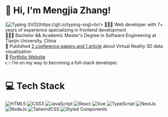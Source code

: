 # 👋 Hi, I'm Mengjia Zhang!
[![Typing SVG](https://readme-typing-svg.demolab.com?font=Fira+Code&pause=1000&color=97A7ED&width=435&lines=Senior+Frontend+Developer;7%2B+years+of++coding+experience;+Learning+is+a+lifelong+journey.)](https://git.io/typing-svg)<br/>
👩🏻‍💻 Web developer with 7+ years of experience specializing in frontend development<br/>
👩🏻‍🎓 Bachelor && Academic Master's Degree in Software Engineering at Tianjin University, China<br/>
🎨 Published [2 conference papers and 1 article](https://www.researchgate.net/profile/Mengjia-Zhang/publications) about Virtual Reality 3D data visualization<br/>
🌷 [Portfolio Website](https://zhangmengjia.vercel.app/)<br/>
👉 I’m on my way to becoming a full-stack developer.<br/>

# 💻 Tech Stack
<!-- Badges from https://github.com/Ileriayo/markdown-badges -->
![HTML5](https://img.shields.io/badge/html5-%23E34F26.svg?style=for-the-badge&logo=html5&logoColor=white)
![CSS3](https://img.shields.io/badge/css3-%231572B6.svg?style=for-the-badge&logo=css3&logoColor=white)
![JavaScript](https://img.shields.io/badge/javascript-%23323330.svg?style=for-the-badge&logo=javascript&logoColor=%23F7DF1E)
![React](https://img.shields.io/badge/react-%2320232a.svg?style=for-the-badge&logo=react&logoColor=%2361DAFB)
![Vue](https://img.shields.io/badge/Vue.js-35495E?style=for-the-badge&logo=vuedotjs&logoColor=4FC08D)
![TypeScript](https://img.shields.io/badge/typescript-%23007ACC.svg?style=for-the-badge&logo=typescript&logoColor=white)
![NextJs](https://img.shields.io/badge/next.js-000000?style=for-the-badge&logo=nextdotjs&logoColor=white)
![NodeJs](https://img.shields.io/badge/node.js-339933?style=for-the-badge&logo=Node.js&logoColor=white)
![TailwindCSS](https://img.shields.io/badge/tailwindcss-%2338B2AC.svg?style=for-the-badge&logo=tailwind-css&logoColor=white)
![Styled Components](https://img.shields.io/badge/styled--components-DB7093?style=for-the-badge&logo=styled-components&logoColor=white)<br/>

